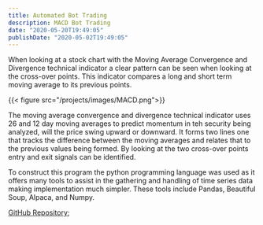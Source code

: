 ```yaml
---
title: Automated Bot Trading
description: MACD Bot Trading
date: "2020-05-20T19:49:05"
publishDate: "2020-05-02T19:49:05"
---
```


When looking at a stock chart with the Moving Average Convergence and Divergence technical indicator a clear pattern can be seen when looking at the cross-over points. This indicator compares a long and short term moving average to its previous points.

{{< figure src="/projects/images/MACD.png">}}

<!--more-->

The moving average convergence and divergence technical indicator uses 26 and 12 day moving averages to predict momentum in teh security being analyzed, will the price swing upward or downward. It forms two lines one that tracks the difference between the moving averages and relates that to the previous values being formed. By looking at the two cross-over points entry and exit signals can be identified.

To construct this program the python programming language was used as it offers many tools to assist in the gathering and handling of time series data making implementation much simpler. These tools include Pandas, Beautiful Soup, Alpaca, and Numpy. 

[GitHub Repository](https://github.com/Thompsonn2/ProjectLombax "GitHub Repository");